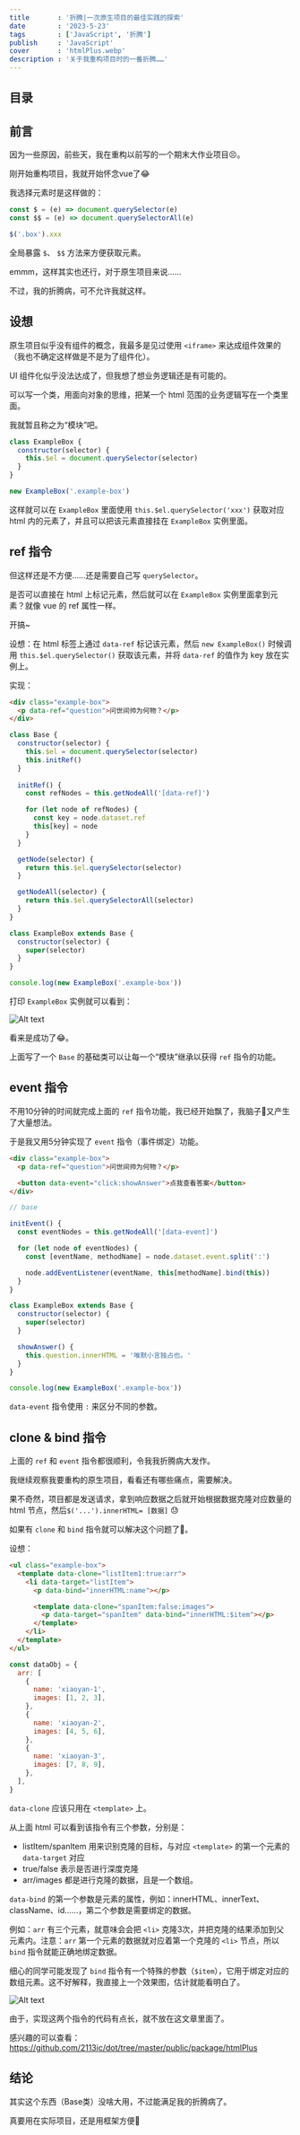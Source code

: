 ```yaml
---
title       : '折腾|一次原生项目的最佳实践的探索'
date        : '2023-5-23'
tags        : ['JavaScript', '折腾']
publish     : 'JavaScript'
cover       : 'htmlPlus.webp'
description : '关于我重构项目时的一番折腾……'
---
```


## 目录

## 前言

因为一些原因，前些天，我在重构以前写的一个期末大作业项目😣。

刚开始重构项目，我就开始怀念vue了😂

我选择元素时是这样做的：

```js
const $ = (e) => document.querySelector(e)
const $$ = (e) => document.querySelectorAll(e)

$('.box').xxx
```

全局暴露 `$`、 `$$` 方法来方便获取元素。

emmm，这样其实也还行，对于原生项目来说……

不过，我的折腾病，可不允许我就这样。

## 设想

原生项目似乎没有组件的概念，我最多是见过使用 `<iframe>` 来达成组件效果的（我也不确定这样做是不是为了组件化）。

UI 组件化似乎没法达成了，但我想了想业务逻辑还是有可能的。

可以写一个类，用面向对象的思维，把某一个 html 范围的业务逻辑写在一个类里面。

我就暂且称之为“模块”吧。

```js
class ExampleBox {
  constructor(selector) {
    this.$el = document.querySelector(selector)
  }
}

new ExampleBox('.example-box')
```

这样就可以在 `ExampleBox` 里面使用 `this.$el.querySelector('xxx')` 获取对应 html 内的元素了，并且可以把该元素直接挂在 `ExampleBox` 实例里面。

## ref 指令

但这样还是不方便……还是需要自己写 `querySelector`。

是否可以直接在 html 上标记元素，然后就可以在 `ExampleBox` 实例里面拿到元素？就像 vue 的 ref 属性一样。

开搞~

设想：在 html 标签上通过 `data-ref` 标记该元素，然后 `new ExampleBox()` 时候调用 `this.$el.querySelector()` 获取该元素，并将 `data-ref` 的值作为 key 放在实例上。

实现：

```html
<div class="example-box">
  <p data-ref="question">问世间帅为何物？</p>
</div>
```

```js
class Base {
  constructor(selector) {
    this.$el = document.querySelector(selector)
    this.initRef()
  }
  
  initRef() {
    const refNodes = this.getNodeAll('[data-ref]')

    for (let node of refNodes) {
      const key = node.dataset.ref
      this[key] = node
    }
  }

  getNode(selector) {
    return this.$el.querySelector(selector)
  }

  getNodeAll(selector) {
    return this.$el.querySelectorAll(selector)
  }
}
```

```js
class ExampleBox extends Base {
  constructor(selector) {
    super(selector)
  }
}

console.log(new ExampleBox('.example-box'))
```

打印 `ExampleBox` 实例就可以看到：

![Alt text](</images/html-plus/1.png>)

看来是成功了😂。

上面写了一个 `Base` 的基础类可以让每一个“模块”继承以获得 `ref` 指令的功能。

## event 指令

不用10分钟的时间就完成上面的 `ref` 指令功能，我已经开始飘了，我脑子🧠又产生了大量想法。

于是我又用5分钟实现了 `event` 指令（事件绑定）功能。

```html
<div class="example-box">
  <p data-ref="question">问世间帅为何物？</p>

  <button data-event="click:showAnswer">点我查看答案</button>
</div>
```

```js
// base

initEvent() {
  const eventNodes = this.getNodeAll('[data-event]')

  for (let node of eventNodes) {
    const [eventName, methodName] = node.dataset.event.split(':')

    node.addEventListener(eventName, this[methodName].bind(this))
  }
}
```

```js
class ExampleBox extends Base {
  constructor(selector) {
    super(selector)
  }

  showAnswer() {
    this.question.innerHTML = '唯默小言独占也。'
  }
}

console.log(new ExampleBox('.example-box'))
```

`data-event` 指令使用 `:` 来区分不同的参数。

## clone & bind 指令

上面的 `ref` 和 `event` 指令都很顺利，令我我折腾病大发作。

我继续观察我要重构的原生项目，看看还有哪些痛点，需要解决。

果不奇然，项目都是发送请求，拿到响应数据之后就开始根据数据克隆对应数量的 html 节点，然后`$('...').innerHTML= [数据]` 😓

如果有 `clone` 和 `bind` 指令就可以解决这个问题了🧐。

设想：

```html
<ul class="example-box">
  <template data-clone="listItem1:true:arr">
    <li data-target="listItem">
      <p data-bind="innerHTML:name"></p>

      <template data-clone="spanItem:false:images">
        <p data-target="spanItem" data-bind="innerHTML:$item"></p>
      </template>
    </li>
  </template>
</ul>
```

```js
const dataObj = {
  arr: [
    {
      name: 'xiaoyan-1',
      images: [1, 2, 3],
    },
    {
      name: 'xiaoyan-2',
      images: [4, 5, 6],
    },
    {
      name: 'xiaoyan-3',
      images: [7, 8, 9],
    },
  ],
}
```

`data-clone` 应该只用在 `<template>` 上。

从上面 html 可以看到该指令有三个参数，分别是：

- listItem/spanItem 用来识别克隆的目标，与对应 `<template>` 的第一个元素的 `data-target` 对应
- true/false 表示是否进行深度克隆
- arr/images 都是进行克隆的数据，且是一个数组。

`data-bind` 的第一个参数是元素的属性，例如：innerHTML、innerText、className、id……，第二个参数是需要绑定的数据。

例如：`arr` 有三个元素，就意味会会把 `<li>` 克隆3次，并把克隆的结果添加到父元素内。注意：`arr` 第一个元素的数据就对应着第一个克隆的 `<li>` 节点，所以 `bind` 指令就能正确地绑定数据。

细心的同学可能发现了 `bind` 指令有一个特殊的参数（`$item`），它用于绑定对应的数组元素。这不好解释，我直接上一个效果图，估计就能看明白了。

![Alt text](</images/html-plus/2.png>)

由于，实现这两个指令的代码有点长，就不放在这文章里面了。

感兴趣的可以查看：<https://github.com/2113ic/dot/tree/master/public/package/htmlPlus>

## 结论

其实这个东西（Base类）没啥大用，不过能满足我的折腾病了。

真要用在实际项目，还是用框架方便🤣
